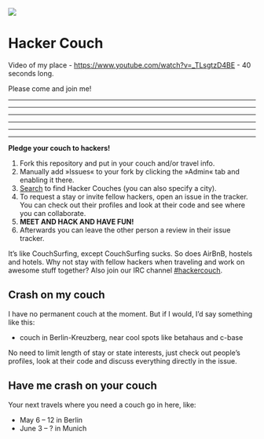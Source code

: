 ![](https://raw.github.com/jancborchardt/hackercouch/master/hackercouch.png)
# Hacker Couch

Video of my place - https://www.youtube.com/watch?v=_TLsgtzD4BE - 40 seconds long.

Please come and join me!

---
---
---
---
---
---

**Pledge your couch to hackers!**

1. Fork this repository and put in your couch and/or travel info.
2. Manually add »Issues« to your fork by clicking the »Admin« tab and enabling it there.
3. [Search](https://github.com/search?q=hackercouch+fork:true) to find Hacker Couches (you can also specify a city).
4. To request a stay or invite fellow hackers, open an issue in the tracker. You can check out their profiles and look at their code and see where you can collaborate.
5. **MEET AND HACK AND HAVE FUN!**
6. Afterwards you can leave the other person a review in their issue tracker.

It’s like CouchSurfing, except CouchSurfing sucks. So does AirBnB, hostels and hotels. Why not stay with fellow hackers when traveling and work on awesome stuff together? Also join our IRC channel [#hackercouch](http://webchat.freenode.net/?channels=#hackercouch).


## Crash on my couch
I have no permanent couch at the moment. But if I would, I’d say something like this:

* couch in Berlin-Kreuzberg, near cool spots like betahaus and c-base

No need to limit length of stay or state interests, just check out people’s profiles, look at their code and discuss everything directly in the issue.


## Have me crash on your couch
Your next travels where you need a couch go in here, like:

* May 6 – 12 in Berlin
* June 3 – ? in Munich

